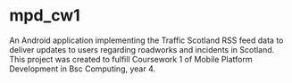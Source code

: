# mpd_cw1

An Android application implementing the Traffic Scotland RSS feed data to deliver updates to users 
regarding roadworks and incidents in Scotland. This project was created to fulfill Coursework 1 of 
Mobile Platform Development in Bsc Computing, year 4. 